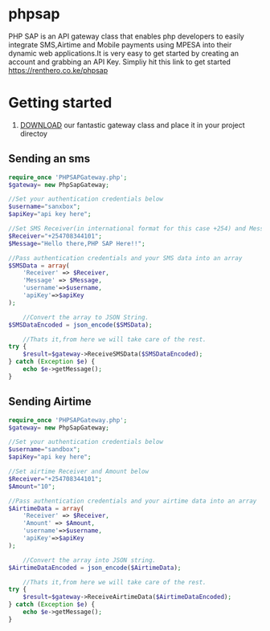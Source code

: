 # phpsap
PHP SAP is an API gateway class that enables php developers to easily integrate SMS,Airtime and Mobile payments using MPESA into their dynamic web applications.It is very easy to get started by creating an account and grabbing an API Key.
Simpliy hit this link to get started https://renthero.co.ke/phpsap
# Getting started
1. [DOWNLOAD](https://github.com/ronniengoda/phpsap/blob/master/PHPSAPGateway.php) our fantastic gateway class and place it in your project directoy
## Sending an sms
```php
require_once 'PHPSAPGateway.php';
$gateway= new PhpSapGateway;

//Set your authentication credentials below
$username="sanxbox";
$apiKey="api key here";

//Set SMS Receiver(in international format for this case +254) and Message below
$Receiver="+254708344101";
$Message="Hello there,PHP SAP Here!!";

//Pass authentication credentials and your SMS data into an array
$SMSData = array(
	'Receiver' => $Receiver,
	'Message' => $Message,
	'username'=>$username,
	'apiKey'=>$apiKey
);

	//Convert the array to JSON String.
$SMSDataEncoded = json_encode($SMSData);

	//Thats it,from here we will take care of the rest.
try {
	$result=$gateway->ReceiveSMSData($SMSDataEncoded);
} catch (Exception $e) {
	echo $e->getMessage();
}
```
## Sending Airtime
```php
require_once 'PHPSAPGateway.php';
$gateway= new PhpSapGateway;

//Set your authentication credentials below
$username="sandbox";
$apiKey="api key here";

//Set airtime Receiver and Amount below
$Receiver="+254708344101";
$Amount="10";

//Pass authentication credentials and your airtime data into an array
$AirtimeData = array(
	'Receiver' => $Receiver,
	'Amount' => $Amount,
	'username'=>$username,
	'apiKey'=>$apiKey
);

	//Convert the array into JSON string.
$AirtimeDataEncoded = json_encode($AirtimeData);

	//Thats it,from here we will take care of the rest.
try {
	$result=$gateway->ReceiveAirtimeData($AirtimeDataEncoded);
} catch (Exception $e) {
	echo $e->getMessage();
}
```
